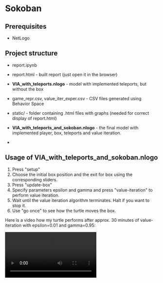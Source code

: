 # Sokoban

## Prerequisites
- NetLogo

## Project structure
- report.ipynb
- report.html - built report (just open it in the browser)
- **VIA_with_teleports.nlogo** - model with implemented teleports, but without the box
- game_repr.csv, value_iter_exper.csv - CSV files generated using Behavior Space
- static/ - folder containing .html files with graphs (needed for correct display of report.html)

- **VIA_with_teleports_and_sokoban.nlogo** - the final model with implemented player, box, teleports and value iteration.
- 

## Usage of **VIA_with_teleports_and_sokoban.nlogo**
1. Press "setup"
2. Choose the initial box position and the exit for box using the corresponding sliders.
3. Press "update-box"
4. Specify parameters epsilon and gamma and press "value-iteration" to perform value iteration.
5. Wait until the value iteration algorithm terminates. Halt if you want to stop it.
6. Use "go once" to see how the turtle moves the box.

Here is a video how my turtle performs after approx. 30 minutes of value-iteration with epsilon=0.01 and gamma=0.95:

<video src='./sokoban_example.mp4'/>


